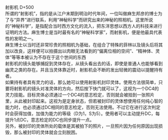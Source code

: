 <title>射影机</title>
<meta name="GENERATOR" content="WinCHM">
<meta http-equiv="Content-Type" content="text/html; charset=gb2312">
<br>射影机 D+500
<br>所谓的“射影机”，指的是从江户末期到明治时代年间，一位叫做麻生邦彦的博士为了与“异界”进行联系，利用“神秘科学”而研究出来的神秘的照相机。这里所说的“神秘科学”，是指配合当时西方文化的流入，把东洋思想以西方人的科技来进行证明的方法。麻生博士是当时最有名的“神秘科学家”，而射影机，便是他最具代表性的发明之一。
<br>麻生博士以当时还非常珍贵的照相机为基础，在组合了特殊的菲林以及镜头后将其加以改良，这样便可以拍摄出以肉眼无法看到的“偏离位相的空间”、“精神体、灵体”等等本被认为不存在于这个世间的东西
<br>射影机的镜头能够捕捉到灵体存在，从镜头看出去的话，即使是普通人也能够看到幽灵之类的存在。并且当灵体靠近时，射影机会不断的发出轻微的震动以提醒持有者。
<br>如果持有者具有灵力的话，那么她可以使用射影机封印灵体。使用方法很简单，只要将射影机的镜头对准灵体的方向，然后按下快门就可以了，这视为一个DC4的灵力技能。目标灵体必须通过一个DC4的意志检定，否则就会被拍到一张照片里，从此被封印起来。这视为是定身状态，但若被封印的灵体想使用任何纯心智的能力时，也必须通过DC相同的意志检定，否则无法使用。不过它在进行这次判定时会获得加值，加值为能力的等级（D为1，S为5）。使用者可以主动提升DC，每提升1点DC，意志检定的DC也同步提升一点。
<br>另外，被封印的灵体所处的载体是其被拍下的照片，一旦照片因为任何原因出现损毁，那么被封印的灵体就会立刻脱困。